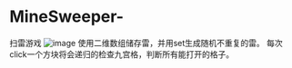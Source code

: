 # MineSweeper-
扫雷游戏
![image](https://user-images.githubusercontent.com/90181049/147244585-a0a8c065-24bc-45e4-852f-61bd76ef4618.png)
使用二维数组储存雷，并用set生成随机不重复的雷。
每次click一个方块将会递归的检查九宫格，判断所有能打开的格子。
